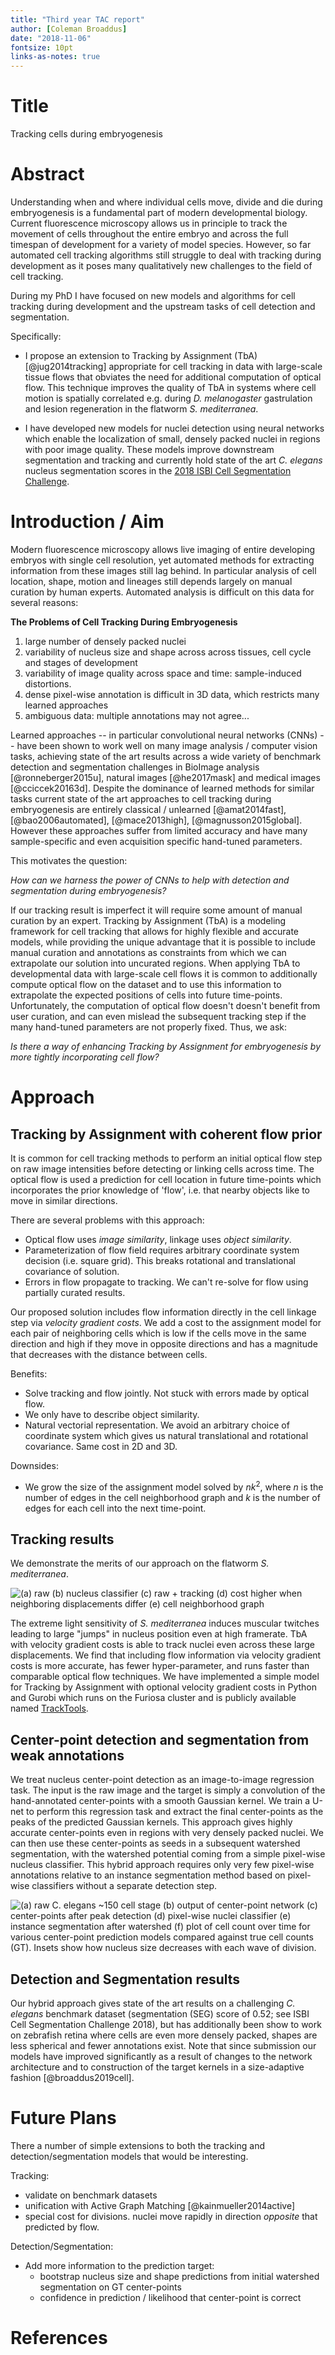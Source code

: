```yaml
---
title: "Third year TAC report"
author: [Coleman Broaddus]
date: "2018-11-06"
fontsize: 10pt
links-as-notes: true
---
```


# Title

Tracking cells during embryogenesis

# Abstract

Understanding when and where individual cells move, divide and die during embryogenesis is a fundamental part of modern developmental biology.
Current fluorescence microscopy allows us in principle to track the movement of cells throughout the entire embryo and across the full timespan of development for a variety of model species.
However, so far automated cell tracking algorithms still struggle to deal with tracking during development as it poses many qualitatively new challenges to the field of cell tracking.

During my PhD I have focused on new models and algorithms for cell tracking during development and the upstream tasks of cell detection and segmentation.

Specifically:

- I propose an extension to Tracking by Assignment (TbA) [@jug2014tracking] appropriate for cell tracking in data with large-scale tissue flows that obviates the need for additional computation of optical flow.
    This technique improves the quality of TbA in systems where cell motion is spatially correlated e.g. during *D. melanogaster* gastrulation and lesion regeneration in the flatworm *S. mediterranea*.
<!-- - I have implemented and applied convolutional neural network (CNN) models for pixel-wise classification on zebrafish retina data.  -->
- I have developed new models for nuclei detection using neural networks which enable the localization of small, densely packed nuclei in regions with poor image quality.
These models improve downstream segmentation and tracking and currently hold state of the art *C. elegans* nucleus segmentation scores in the [2018 ISBI Cell Segmentation Challenge](http://celltrackingchallenge.net).

# Introduction / Aim

Modern fluorescence microscopy allows live imaging of entire developing embryos with single cell resolution, yet automated methods for extracting information from these images still lag behind.
In particular analysis of cell location, shape, motion and lineages still depends largely on manual curation by human experts.
Automated analysis is difficult on this data for several reasons:

**The Problems of Cell Tracking During Embryogenesis**

1. large number of densely packed nuclei
1. variability of nucleus size and shape across across tissues, cell cycle and stages of development
1. variability of image quality across space and time: sample-induced distortions.
1. dense pixel-wise annotation is difficult in 3D data, which restricts many learned approaches
1. ambiguous data: multiple annotations may not agree...
<!-- - variability of image quality across space and time # (limited penetration depth, photobleaching, reflective tissue surfaces being created, etc...) -->
<!-- - anisotropic acquisition (voxel size and psf) -->

Learned approaches -- in particular convolutional neural networks (CNNs) -- have been shown to work well on many image analysis / computer vision tasks, achieving state of the art results across a wide variety of benchmark detection and segmentation challenges in BioImage analysis [@ronneberger2015u], natural images [@he2017mask] and medical images [@cciccek20163d].
Despite the dominance of learned methods for similar tasks current state of the art approaches to cell tracking during embryogenesis are entirely classical / unlearned [@amat2014fast], [@bao2006automated], [@mace2013high], [@magnusson2015global].
However these approaches suffer from limited accuracy and have many sample-specific and even acquisition specific hand-tuned parameters.
<!-- In the end manual curation of the initial automated results is still a major bottleneck. -->
This motivates the question:

*How can we harness the power of CNNs to help with detection and segmentation during embryogenesis?*

If our tracking result is imperfect it will require some amount of manual curation by an expert.
Tracking by Assignment (TbA) is a modeling framework for cell tracking that allows for highly flexible and accurate models, while providing the unique advantage that it is possible to include manual curation and annotations as constraints from which we can extrapolate our solution into uncurated regions.
When applying TbA to developmental data with large-scale cell flows it is common to additionally compute optical flow on the dataset and to use this information to extrapolate the expected positions of cells into future time-points.
Unfortunately, the computation of optical flow doesn't doesn't benefit from user curation, and can even mislead the subsequent tracking step if the many hand-tuned parameters are not properly fixed.
Thus, we ask:

*Is there a way of enhancing Tracking by Assignment for embryogenesis by more tightly incorporating cell flow?*

<!-- 
## delete

This begs the question:

*Why haven't convolutional neural networks taken over the world of embryogenesis and development?*

Some potential explanations:

1. There is a lag in technology transfer from the world of natural image processing (and even medical image processing) to development... we are a smaller community!
2. As mentioned above, part of the reason is - dense pixel-wise annotation is difficult in 4D, even in clean data, which slows and restricts many learned approaches.
3. In development the biologist is always trying to acquire an image of something *no one has seen before*. This means the data is always changing and you can't build up a large repo of GT annotations!!!!
4. Microscopes are changing too.
5. Some problems are dev-bio specific, like obtaining lineage trees. In most visual tracking problems objects don't divide in synchronous waves!
    Instance seg of a large number of densely packed, similar objects is also not found in the Medical imaging world!
    Medical images like CAT scans, Histology, Xrays, MRIs, Diffusion fMRIs, etc don't usually have TIME. Semantic Segmentation is a much more important problem than Instance Seg and Tracking.

The main problems involved in instance segmentation during development are:

- missing cells in regions of poor image quality
- merging multiple cells together when they are densely packed, or under-resolved (iso-z)
- not being able to accurately extract cell shape
- not being able to identify mitotic cells (inherent ambiguity as to 1-cell vs 2-cell when only Histone label is available.)

Main problems in tracking:

- cells appear and disappear. inherent all problems / errors from upstream detection / segmentation. full joint detection/segmentation doesn't solve the problem, and has significant complexity/overhead. (MLT, joint detection/tracking)
- large jumps during divisions. this sets lower bound on sampling frequency. can try to speed up acquisition just during divisions, but not well established. TbA and StarryNite incorporate explicit division costs. How much does this help?
- waves of division make problem harder.
- optical flow very important first step for large-scale tissue flow. not a lot of good optical flow for 3D data.
- but SEG scores always lower than TRA scores! in some sense segmentation is *harder*. (also unnecessary for good tracking?).
 -->

<!-- 
# Aim

During my PhD I have explored new models and algorithms for tasks that are important to the study of embryogenesis at the cellular level: detection, segmentation and tracking.
Specifically, in segmentation I aim to address the issue of 3D segmentation of nuclei in very dense tissue with minimal training data.
My work on detection and segmentation builds on the U-net CNN model, which has recently become ubiquitous in the field, having been used for everything from cell segmentation (Ronneberger, 3D Unet) to image restoration (CARE). By carefully constructing an output for the U-net based on user center-point annotation we can formulate center-point finding as an image-to-image learning task. I show that this formulation of the problem enables state of the art detection and segmentation of densely packed cell nuclei in 3D fluorescence microscopy datasets.
And in tracking I aim to address a problem of Optical Flow + Assignment Model by integrating the two steps together. This is both a simpler, more intuitive and more general way of introducing prior knowledge of coherent tissue flow, and enables a more powerful leveraged editing system that is not hostage to the mistakes of an initial optical flow step.
My work on tracking builds on top of discrete Assignment models as introduced by (Hamprecht) and pushed by (Jug, Andres, etc). ^[While DL approaches for cell tracking *do* exist, they are not very good. Current state of the art for tracking algs is classical maybe with a small amount of learning (structured learning Hamprecht). This may be an inherent property of tracking, where the relevant features for describing motion (differences in known location and appearance ) are simpler to describe by hand than it is to extract those features from the raw image. Basically, we know that the features should be as similar as possible across time, except for during divisions.]
 -->

<!-- All of  solutions are motivated by *embryogenesis specific* problems in bioimage analysis. -->

<!-- Each technique I demonstrate / validate on a variety of datasets.
I demonstrate / validate the detection/segmentation models on zebrafish, and c. elegans.
The tracking works on flies and planarians.
 -->

# Approach

## Tracking by Assignment with coherent flow prior

It is common for cell tracking methods to perform an initial optical flow step on raw image intensities before detecting or linking cells across time.
The optical flow is used a prediction for cell location in future time-points which incorporates the prior knowledge of 'flow', i.e. that nearby objects like to move in similar directions.

There are several problems with this approach:

- Optical flow uses *image similarity*, linkage uses *object similarity*.
- Parameterization of flow field requires arbitrary coordinate system decision (i.e. square grid). This breaks rotational and translational covariance of solution.
- Errors in flow propagate to tracking. We can't re-solve for flow using partially curated results.
<!-- - slow -->

<!-- Our proposed solution: -->
Our proposed solution includes flow information directly in the cell linkage step via *velocity gradient costs*.
We add a cost to the assignment model for each pair of neighboring cells which is low if the cells move in the same direction and high if they move in opposite directions and has a magnitude that decreases with the distance between cells.

<!-- 
- include flow information in the tracking model directly via "velocity gradient costs". essentially there should be a term in the energy/objective that penalizes for sharp spatial gradients in object velocity / displacement between time-points. This is easily theoretically motivated by the viscous flow term in Navier-Stokes equation!
- add velgrad term (and associated binary variable) between all pairs of prospective time-edges on (voronoi-)neighboring objects.
 -->

Benefits:

- Solve tracking and flow jointly. Not stuck with errors made by optical flow.
- We only have to describe object similarity.
- Natural vectorial representation. We avoid an arbitrary choice of coordinate system which gives us natural translational and rotational covariance. Same cost in 2D and 3D.
<!-- - fast -->

Downsides:

- We grow the size of the assignment model solved by $nk^2$, where $n$ is the number of edges in the cell neighborhood graph and $k$ is the number of edges for each cell into the next time-point.

## Tracking results

We demonstrate the merits of our approach on the flatworm *S. mediterranea*.

![(a) raw (b) nucleus classifier (c) raw + tracking (d) cost higher when neighboring displacements differ (e) cell neighborhood graph](/Users/broaddus/Desktop/slice1.png)

<!-- 
- picture of worm. 1) raw. 2) ilastik 3) velgrad neighbors 4) raw + arrows
- 1) raw + arrow w/out velgrad. 2) raw + arrows w velgrad
 --> 

The extreme light sensitivity of *S. mediterranea* induces muscular twitches leading to large "jumps" in nucleus position even at high framerate. 
TbA with velocity gradient costs is able to track nuclei even across these large displacements.
We find that including flow information via velocity gradient costs is more accurate, has fewer hyper-parameter, and runs faster than comparable optical flow techniques.
We have implemented a simple model for Tracking by Assignment with optional velocity gradient costs in Python and Gurobi which runs on the Furiosa cluster and is publicly available named [TrackTools](https://github.com/mpicbg-csbd/segtools).

## Center-point detection and segmentation from weak annotations

<!-- 
Segmentation of densely packed nuclei during embryogenesis is extremely challenging, (see CTC).
While learned approaches generally perform better on a given dataset, they require expensive/time consuming manual annotations for each new sample, protocol and imaging modality. The is a paucity of labeled examples available for most biological samples and imaging modalities. And no pretrained super-nets capable of generalizing across these data while maintaining high accuracy.
Typical learned approaches begin by training a pixel-wise classifier from image data where an expert has labeled (drawn on) a subset of the pixels corresponding to "foreground" (in our case, cell nuclei) and a second subset corresponding to "background" (non-nuclei). ^[
    This approach to labeling is independent of learning method.
    There are extensions that can improve segmentability or learnability, e.g. adding extra classes for explicit borders (DCAN,Stardist), instance labels for inidividual objects, labeling slices, etc.
    Also, one must choose which subset of the data to label. This is an especially complex choice for pixel-wise classification given that it is possible in the limit to label (draw on) every single pixel in the dataset! (or at least those pixels belonging to nuclei).
    And there is the inherent problem of ambiguous data which means multiple independent labelings disagree.
    Center-point annotations require only a single point / nucleus, while dense pixel-wise annotations require (in the limit) labeling every pixel within the volume of the nucleus.]
 -->

<!-- Typical learned approaches begin by training a pixel-wise classifier from image data where an expert has labeled (drawn on) a subset of the pixels corresponding to "foreground" (in our case, cell nuclei) and a second subset corresponding to "background" (non-nuclei).
After classifying each pixel the segmentation must then decide how to group the nucleus-class pixels into nucleus instances. or equiv it must find borders between nucleus instances.
This step poses most of the difficulty in the segmentation problem and is usually unlearned, most often being done by simple threshold + connected components.
 -->

We treat nucleus center-point detection as an image-to-image regression task. The input is the raw image and the target is simply a convolution of the hand-annotated center-points with a smooth Gaussian kernel. We train a U-net to perform this regression task and extract the final center-points as the peaks of the predicted Gaussian kernels.
This approach gives highly accurate center-points even in regions with very densely packed nuclei. We can then use these center-points as seeds in a subsequent watershed segmentation, with the watershed potential coming from a simple pixel-wise nucleus classifier.
This hybrid approach requires only very few pixel-wise annotations relative to an instance segmentation method based on pixel-wise classifiers without a separate detection step.

![(a) raw *C. elegans* ~150 cell stage (b) output of center-point network (c) center-points after peak detection (d) pixel-wise nuclei classifier (e) instance segmentation after watershed (f) plot of cell count over time for various center-point prediction models compared against true cell counts (GT). Insets show how nucleus size decreases with each wave of division.](tac3_figs/slice2.png)

<!-- An alternative approach to instance segmentation taken by (mask r-cnn, Nico Sherf) is to first detect individual object instances, giving an approximate location for each object *before* moving on to the subsequent task of providing of a precise pixel-level description of object shape.
    Stardist is one of very few approaches which actually merges both the detection and shape-description tasks into one single step.
    This approach makes more sense for small densely packed objects, where boundary pixels are often shared between objects, and shapes are relatively simple.
We take this approach, following similar prescription to (Nico Sherf, 3D Gaussian kernel prediction forest) in that we treat object localization as an image-to-image task of regressing a mixture of (unnormalized) Gaussians discretized on the pixel grid with a single kernel located at each nucleus center-point.
    Here we use a standard U-net to learn this regression task.
    The gaussian mixture target requires only single-click center-point annotations, (easily made w Fiji's multipoint selector) which are relatively cheap and widely available in comparison with full, dense pixel-wise labelings.
[diagram of process with closeup of nuclei, target and prediction.]
[second diagram showing full segmentation pipeline.]
The predicted nucleus center-points then serve as *seeds* in a subsequent watershed segmentation.
    The watershed potential can also be learned.
    In our c.elegans data we had access to a very small number (10) instance-labeled xy-slices from specific time-points and z locations. We explored a variety of methods of learning the watershed potential from these data, including training a small "miniature" (10k params) CNN w/out downsampling layers to regress distance-to-boundary for each nucleus. This distance-to-boundary prediction serves directly as watershed potential.
 -->

## Detection and Segmentation results

Our hybrid approach gives state of the art results on a challenging *C. elegans* benchmark dataset (segmentation (SEG) score of 0.52; see ISBI Cell Segmentation Challenge 2018), but has additionally been show to work on zebrafish retina where cells are even more densely packed, shapes are less spherical and fewer annotations exist.
Note that since submission our models have improved significantly as a result of changes to the network architecture and to construction of the target kernels in a size-adaptive fashion [@broaddus2019cell].

# Future Plans

There a number of simple extensions to both the tracking and detection/segmentation models that would be interesting.

Tracking:

- validate on benchmark datasets
- unification with Active Graph Matching [@kainmueller2014active] <!-- AGM also defines a neighborhood relation on atlas nuclei, and has a cost when the distance between nuclei in atlas differs from distance between them in the target. Is this cost exactly the same? Is AGM the same as ours, but with registration included? -->
- special cost for divisions. nuclei move rapidly in direction *opposite* that predicted by flow.

Detection/Segmentation:

- Add more information to the prediction target:
    - bootstrap nucleus size and shape predictions from initial watershed segmentation on GT center-points
    - confidence in prediction / likelihood that center-point is correct

<!-- - Segtools: Python library for curation, analysis and visualization of bioimage data
    + Visualizing raw images
        + a simple stack viewer for python
        + integrated slice and volume rendering with clicking
        + volume rendering command line control
        + (fancy) max projections
    + Visualizing segmentations
        + pallettes: segmentation and detection overviews for very large datasets
        + RGB images w outlines and recolorings. Entropy coloring. Matching and score coloring.
        + scatterplot objects by feature with dot as 2d max projection over bounding box
        + coloring: ramsey coloring, instance edge coloring, etc.
    + Scores and metrics for segmentation and detection
        + python library for cell segmentation and detection metrics
    + Annotation
        + center-point annotation combined with cell removal
        + curating nuclear detections in 3D viewer
    + sorting and displaying network predictions ordered by loss score?
    + ilastik segmentation on Drosophila melanogaster
 -->

<!-- - Segmentation and tracking in dorosphila early embryogenesis.
    5k cell stage. stage 6 - stage 11?
- Segmentation and tracking in Planarians (latin name?) with novel velgrad costs for tracking w large displacements.
- Segmentation and detection in zebrafish retina w very high cell density where previously only semiautomated methods existed.
- Detection, segmentation and tracking in benchmark c. elegans dataset with SoA SEG scores.
- Instance segmentation of zebrafish cells in 2D during early embryonic stages.
- 
 -->

# References

